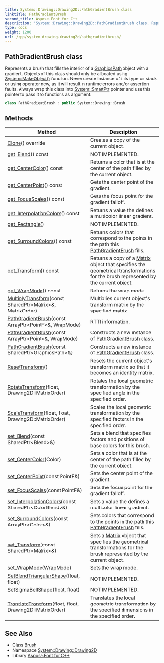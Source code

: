 ```yaml
---
title: System::Drawing::Drawing2D::PathGradientBrush class
linktitle: PathGradientBrush
second_title: Aspose.Font for C++
description: 'System::Drawing::Drawing2D::PathGradientBrush class. Represents a brush that fills the interior of a GraphicsPath object with a gradient. Objects of this class should only be allocated using System::MakeObject() function. Never create instance of this type on stack or using operator new, as it will result in runtime errors and/or assertion faults. Always wrap this class into System::SmartPtr pointer and use this pointer to pass it to functions as argument in C++.'
type: docs
weight: 1200
url: /cpp/system.drawing.drawing2d/pathgradientbrush/
---
```

## PathGradientBrush class


Represents a brush that fills the interior of a [GraphicsPath](../graphicspath/) object with a gradient. Objects of this class should only be allocated using [System::MakeObject()](../../system/makeobject/) function. Never create instance of this type on stack or using operator new, as it will result in runtime errors and/or assertion faults. Always wrap this class into [System::SmartPtr](../../system/smartptr/) pointer and use this pointer to pass it to functions as argument.

```cpp
class PathGradientBrush : public System::Drawing::Brush
```

## Methods

| Method | Description |
| --- | --- |
| [Clone](./clone/)() override | Creates a copy of the current object. |
| [get_Blend](./get_blend/)() const | NOT IMPLEMENTED. |
| [get_CenterColor](./get_centercolor/)() const | Returns a color that is at the center of the path filled by the current object. |
| [get_CenterPoint](./get_centerpoint/)() const | Gets the center point of the gradient. |
| [get_FocusScales](./get_focusscales/)() const | Gets the focus point for the gradient falloff. |
| [get_InterpolationColors](./get_interpolationcolors/)() const | Returns a value the defines a multicolor linear gradient. |
| [get_Rectangle](./get_rectangle/)() | NOT IMPLEMENTED. |
| [get_SurroundColors](./get_surroundcolors/)() const | Returns colors that correspond to the points in the path this [PathGradientBrush](./) fills. |
| [get_Transform](./get_transform/)() const | Returns a copy of a [Matrix](../matrix/) object that specifies the geometrical transformations for the brush represented by the current object. |
| [get_WrapMode](./get_wrapmode/)() const | Returns the wrap mode. |
| [MultiplyTransform](./multiplytransform/)(const SharedPtr\<Matrix\>\&, MatrixOrder) | Multiplies current object's transform matrix by the specified matrix. |
| [PathGradientBrush](./pathgradientbrush/)(const ArrayPtr\<PointF\>\&, WrapMode) | RTTI information. |
| [PathGradientBrush](./pathgradientbrush/)(const ArrayPtr\<Point\>\&, WrapMode) | Constructs a new instance of [PathGradientBrush](./) class. |
| [PathGradientBrush](./pathgradientbrush/)(const SharedPtr\<GraphicsPath\>\&) | Constructs a new instance of [PathGradientBrush](./) class. |
| [ResetTransform](./resettransform/)() | Resets the current object's transform matrix so that it becomes an identity matrix. |
| [RotateTransform](./rotatetransform/)(float, Drawing2D::MatrixOrder) | Rotates the local geometric transformation by the specified angle in the specified order. |
| [ScaleTransform](./scaletransform/)(float, float, Drawing2D::MatrixOrder) | Scales the local geometric transformation by the specified factors in the specified order. |
| [set_Blend](./set_blend/)(const SharedPtr\<Blend\>\&) | Sets a blend that specifies factors and positions of base colors for this brush. |
| [set_CenterColor](./set_centercolor/)(Color) | Sets a color that is at the center of the path filled by the current object. |
| [set_CenterPoint](./set_centerpoint/)(const PointF\&) | Sets the center point of the gradient. |
| [set_FocusScales](./set_focusscales/)(const PointF\&) | Sets the focus point for the gradient falloff. |
| [set_InterpolationColors](./set_interpolationcolors/)(const SharedPtr\<ColorBlend\>\&) | Sets a value the defines a multicolor linear gradient. |
| [set_SurroundColors](./set_surroundcolors/)(const ArrayPtr\<Color\>\&) | Sets colors that correspond to the points in the path this [PathGradientBrush](./) fills. |
| [set_Transform](./set_transform/)(const SharedPtr\<Matrix\>\&) | Sets a [Matrix](../matrix/) object that specifies the geometrical transformations for the brush represented by the current object. |
| [set_WrapMode](./set_wrapmode/)(WrapMode) | Sets the wrap mode. |
| [SetBlendTriangularShape](./setblendtriangularshape/)(float, float) | NOT IMPLEMENTED. |
| [SetSigmaBellShape](./setsigmabellshape/)(float, float) | NOT IMPLEMENTED. |
| [TranslateTransform](./translatetransform/)(float, float, Drawing2D::MatrixOrder) | Translates the local geometric transformation by the specified dimensions in the specified order. |
## See Also

* Class [Brush](../../system.drawing/brush/)
* Namespace [System::Drawing::Drawing2D](../)
* Library [Aspose.Font for C++](../../)
